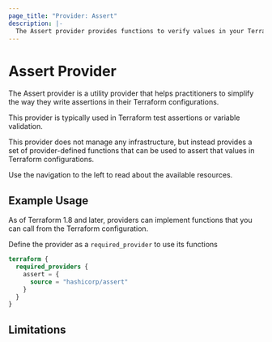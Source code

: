 ```yaml
---
page_title: "Provider: Assert"
description: |-
  The Assert provider provides functions to verify values in your Terraform configurations to make sure they meet specific criteria.
---
```


# Assert Provider

The Assert provider is a utility provider that helps practitioners 
to simplify the way they write assertions in their Terraform configurations.

This provider is typically used in Terraform test assertions or variable validation.

This provider does not manage any infrastructure, but instead provides a set of provider-defined functions
that can be used to assert that values in Terraform configurations.

Use the navigation to the left to read about the available resources.

## Example Usage

As of Terraform 1.8 and later, providers can implement functions that you can call from the Terraform configuration. 

Define the provider as a `required_provider` to use its functions

```terraform
terraform {
  required_providers {
    assert = {
      source = "hashicorp/assert"
    }
  }
}
```

## Limitations

